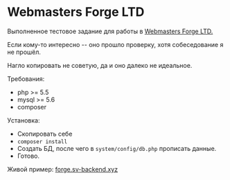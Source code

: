 # Webmasters Forge LTD
Выполненное тестовое задание для работы в [Webmasters Forge LTD.](http://webmasters-forge.net)

Если кому-то интересно -- оно прошло проверку, хотя собеседование я не прошёл.

Нагло копировать не советую, да и оно далеко не идеальное.

Требования:
* php >= 5.5
* mysql >= 5.6
* composer

Уcтановка:
* Скопировать себе
* `composer install`
* Создать БД, после чего в `system/config/db.php` прописать данные.
* Готово.

Живой пример:
[forge.sv-backend.xyz](http://forge.sv-backend.xyz)
